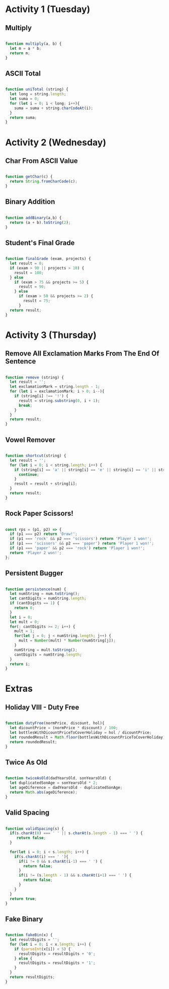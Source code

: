 # Activity 1 (Tuesday)

## Multiply

``` javascript 

function multiply(a, b) {
  let m = a * b;
  return m;
}

```

## ASCII Total

``` javascript 

function uniTotal (string) {
  let long = string.length;
  let suma = 0;
  for (let i = 0; i < long; i++){
    suma = suma + string.charCodeAt(i);
  }
  return suma;
}

``` 


# Activity 2 (Wednesday)

## Char From ASCII Value

``` javascript 

function getChar(c) {
  return String.fromCharCode(c);
}

```

## Binary Addition

``` javascript 

function addBinary(a,b) {
  return (a + b).toString(2); 
}

```

## Student's Final Grade

``` javascript 

function finalGrade (exam, projects) {
  let result = 0;
  if (exam > 90 || projects > 10) {
    result = 100;
  } else 
    if (exam > 75 && projects >= 5) {
      result = 90;
    } else
      if (exam > 50 && projects >= 2) {
        result = 75;
      }
  return result; 
}

``` 

# Activity 3 (Thursday)

## Remove All Exclamation Marks From The End Of Sentence

``` javascript 

function remove (string) {  
  let result = '';
  let exclamationMark = string.length - 1;
  for (let i = exclamationMark; i > 0; i--){
    if (string[i] !== '!') {
      result = string.substring(0, i + 1);
      break;
    }
  }
  return result;
}

``` 

## Vowel Remover

``` javascript 

function shortcut(string) {
  let result = '';
  for (let i = 0; i < string.length; i++) {
    if (string[i] == 'a' || string[i] == 'e' || string[i] == 'i' || string[i] == 'o' || string[i] == 'u') {
      continue;
    }
    result = result + string[i];
  }
  return result;
}

``` 

## Rock Paper Scissors!

``` javascript 

const rps = (p1, p2) => {
  if (p1 === p2) return 'Draw!';
  if (p1 === 'rock' && p2 === 'scissors') return 'Player 1 won!';
  if (p1 === 'scissors' && p2 === 'paper') return 'Player 1 won!';
  if (p1 === 'paper' && p2 === 'rock') return 'Player 1 won!';
  return 'Player 2 won!';
};

``` 

## Persistent Bugger

``` javascript 

function persistence(num) {
  let numString = num.toString();
  let cantDigits = numString.length;
  if (cantDigits == 1) {
    return 0;
  }
  let i = 0;
  let mult = 0;
  for(; cantDigits >= 2; i++) {
    mult = 1;
    for(let j = 0; j < numString.length; j++) {
      mult = Number(mult) * Number(numString[j]);
    }
    numString = mult.toString();
    cantDigits = numString.length;
  } 
  return i;
}

```

# Extras 

## Holiday VIII - Duty Free

``` javascript 

function dutyFree(normPrice, discount, hol){
  let dicountPrice = (normPrice * discount) / 100;
  let bottlesWithDicountPriceToCoverHoliday = hol / dicountPrice;
  let roundedResult = Math.floor(bottlesWithDicountPriceToCoverHoliday);
  return roundedResult;
}

``` 

## Twice As Old

``` javascript 

function twiceAsOld(dadYearsOld, sonYearsOld) {
  let duplicatedSonAge = sonYearsOld * 2;
  let ageDiference = dadYearsOld - duplicatedSonAge;
  return Math.abs(ageDiference);
}

``` 

## Valid Spacing

``` javascript 

function validSpacing(s) {
  if(s.charAt(0) === ' ' || s.charAt(s.length - 1) === ' ') { 
     return false;
  }
  
  for(let i = 0; i < s.length; i++) {
    if(s.charAt(i) === ' '){ 
      if(i != 0 && s.charAt(i-1) === ' ') {
        return false;
      }
      if(i != (s.length - 1) && s.charAt(i+1) === ' ') {
        return false;
      }
    }
  }
  return true; 
}

``` 

## Fake Binary

``` javascript 

function fakeBin(x) {
  let resultDigits = '';
  for (let i = 0; i < x.length; i++) {
    if (parseInt(x[i]) < 5) {
      resultDigits = resultDigits + '0';
    } else {
      resultDigits = resultDigits + '1';
    }
  }
  return resultDigits;
}

``` 

